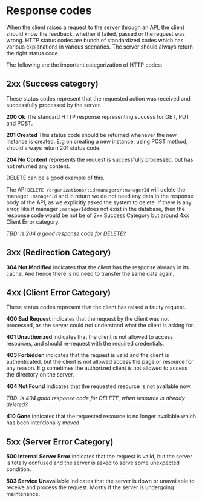 # Response codes

When the client raises a request to the server through an API, the client should know the feedback, whether it failed, passed or the request was wrong. HTTP status codes are bunch of standardized codes which has various explanations in various scenarios. The server should always return the right status code.

The following are the important categorization of HTTP codes:

## 2xx \(Success category\)

These status codes represent that the requested action was received and successfully processed by the server.

**200 Ok** The standard HTTP response representing success for GET, PUT and POST.

**201 Created** This status code should be returned whenever the new instance is created. E.g on creating a new instance, using POST method, should always return 201 status code.

**204 No Content** represents the request is successfully processed, but has not returned any content.

DELETE can be a good example of this.

The API `DELETE /organizations/:id/managers/:managerId` will delete the manager `:managerId` and in return we do not need any data in the response body of the API, as we explicitly asked the system to delete. If there is any error, like if manager `:managerId`does not exist in the database, then the response code would be not be of 2xx Success Category but around 4xx Client Error category.

_TBD: Is 204 a good response code for DELETE?_

## 3xx \(Redirection Category\)

**304 Not Modified** indicates that the client has the response already in its cache. And hence there is no need to transfer the same data again.

## 4xx \(Client Error Category\)

These status codes represent that the client has raised a faulty request.

**400 Bad Request** indicates that the request by the client was not processed, as the server could not understand what the client is asking for.

**401 Unauthorized** indicates that the client is not allowed to access resources, and should re-request with the required credentials.

**403 Forbidden** indicates that the request is valid and the client is authenticated, but the client is not allowed access the page or resource for any reason. E.g sometimes the authorized client is not allowed to access the directory on the server.

**404 Not Found** indicates that the requested resource is not available now.

_TBD: Is 404 good response code for DELETE, when resource is already deleted?_

**410 Gone** indicates that the requested resource is no longer available which has been intentionally moved.

## 5xx \(Server Error Category\)

**500 Internal Server Error** indicates that the request is valid, but the server is totally confused and the server is asked to serve some unexpected condition.

**503 Service Unavailable** indicates that the server is down or unavailable to receive and process the request. Mostly if the server is undergoing maintenance.

